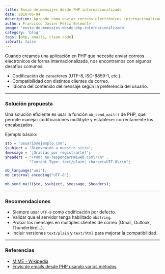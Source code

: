 ```yaml
---
title: Envió de mensajes desde PHP internacionalizado
date: 2010-06-04
description: Aprende cómo enviar correos electrónicos internacionalizados en PHP utilizando `mb_send_mail()` y mejores prácticas para garantizar compatibilidad y soporte multilenguaje.
author: Francisco Javier Félix Belmonte
image: 'envio-de-mensajes-desde-php-internacionalizado'
category: 'blog'
tags: [php, emails, clean code]
isDraft: false
---
```


Cuando creamos una aplicación en PHP que necesite enviar correos electrónicos de forma internacionalizada, nos
encontramos con algunos desafíos comunes:

- Codificación de caracteres (UTF-8, ISO-8859-1, etc.).
- Compatibilidad con distintos clientes de correo.
- Idioma del contenido del mensaje según la preferencia del usuario.

---

### Solución propuesta

Una solución eficiente es usar la función `mb_send_mail()` de PHP, que permite manejar codificaciones multibyte y
establecer correctamente los encabezados.

Ejemplo básico:

```php
$to = 'usuario@ejemplo.com';
$subject = 'Bienvenido a nuestro sitio';
$message = '¡Gracias por registrarte!';
$headers = "From: no-responder@miweb.com\r\n" .
           "Content-Type: text/plain; charset=UTF-8\r\n";

mb_language("uni");
mb_internal_encoding("UTF-8");

mb_send_mail($to, $subject, $message, $headers);
```

---

### Recomendaciones

- Siempre usar `UTF-8` como codificación por defecto.
- Validar que el servidor tenga habilitado `mbstring`.
- Probar los mensajes en múltiples clientes de correo (Gmail, Outlook, Thunderbird...).
- Incluir versiones `text/plain` y `text/html` para mejorar la compatibilidad.

---

### Referencias

- [MIME - Wikipedia](http://es.wikipedia.org/wiki/MIME)
- [Envío de emails desde PHP usando varios métodos](http://www.phpbsd.net/2007/02/04/envio-de-emails-desde-php-usando-varios-metodos-pear-mail_mime-mail-y-error_log/)
